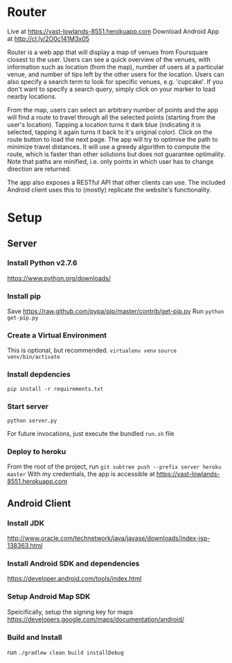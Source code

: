 # Router

Live at https://vast-lowlands-8551.herokuapp.com
Download Android App at http://cl.ly/2O0c141M3x05

Router is a web app that will display a map of venues from Foursquare closest to the user.
Users can see a quick overview of the venues, with information such as location (from the map),
number of users at a particular venue, and number of tips left by the other users for the location.
Users can also specify a search term to look for specific venues, e.g. 'cupcake'. If you don't want to specify a
search query, simply click on your marker to load nearby locations.

From the map, users can select an arbitrary number of points and the app will find a route to travel
through all the selected points (starting from the user's location). Tapping a location turns it dark blue (indicating
it is selected, tapping it again turns it back to it's original color). Click on the route button to load the next page.
The app will try to optimise the path to minimize travel distances.
It will use a greedy algorithm to compute the route, which is faster than other solutions but does not guarantee optimality.
Note that paths are minified, i.e. only points in which user has to change direction are returned.

The app also exposes a RESTful API that other clients can use. The included Android client uses this to (mostly) replicate
the website's functionality.

# Setup

## Server
### Install Python v2.7.6
https://www.python.org/downloads/

### Install pip
Save https://raw.github.com/pypa/pip/master/contrib/get-pip.py
Run `python get-pip.py`

### Create a Virtual Environment
This is optional, but recommended.
`virtualenv venv`
`source venv/bin/activate`

### Install depdencies
`pip install -r requirements.txt`

### Start server
`python server.py`

For future invocations, just execute the bundled `run.sh` file

### Deploy to heroku
From the root of the project, run `git subtree push --prefix server heroku master`
With my credentials, the app is accessible at https://vast-lowlands-8551.herokuapp.com

## Android Client

### Install JDK
http://www.oracle.com/technetwork/java/javase/downloads/index-jsp-138363.html

### Install Android SDK and dependencies
https://developer.android.com/tools/index.html

### Setup Android Map SDK
Speicifically, setup the signing key for maps
https://developers.google.com/maps/documentation/android/

### Build and Install
run `./gradlew clean build installDebug`
